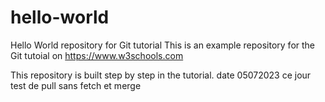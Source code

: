 
# hello-world
Hello World repository for Git tutorial
This is an example repository for the Git tutoial on https://www.w3schools.com

This repository is built step by step in the tutorial.
date 05072023
ce jour
test de pull sans fetch et merge
